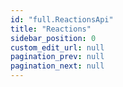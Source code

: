 ```yaml
---
id: "full.ReactionsApi"
title: "Reactions"
sidebar_position: 0
custom_edit_url: null
pagination_prev: null
pagination_next: null
---
```


